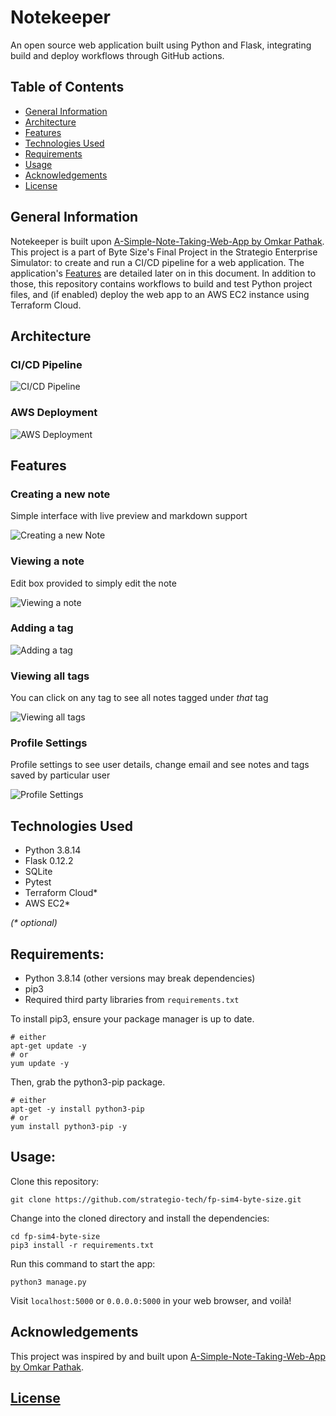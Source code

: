 # Notekeeper
An open source web application built using Python and Flask, integrating build and deploy workflows through GitHub actions.

## Table of Contents
* [General Information](#general-information)
* [Architecture](#architecture)
* [Features](#features)
* [Technologies Used](#technologies-used)
* [Requirements](#requirements)
* [Usage](#usage)
* [Acknowledgements](#acknowledgements)
* [License](#license)

<!-- * [Room for Improvement](#room-for-improvement) -->

## General Information
Notekeeper is built upon [A-Simple-Note-Taking-Web-App by Omkar Pathak](https://github.com/OmkarPathak/A-Simple-Note-Taking-Web-App). This project is a part of Byte Size's Final Project in the Strategio Enterprise Simulator: to create and run a CI/CD pipeline for a web application. The application's [Features](#features) are detailed later on in this document. In addition to those, this repository contains workflows to build and test Python project files, and (if enabled) deploy the web app to an AWS EC2 instance using Terraform Cloud.

## Architecture

### CI/CD Pipeline

![CI/CD Pipeline](results/ViewNote.png)

### AWS Deployment

![AWS Deployment](results/ViewNote.png)

## Features

### Creating a new note
Simple interface with live preview and markdown support

![Creating a new Note](results/NewNote.png)

### Viewing a note
Edit box provided to simply edit the note

![Viewing a note](results/ViewNote.png)

### Adding a tag
![Adding a tag](results/NewTag.png)

### Viewing all tags
You can click on any tag to see all notes tagged under *that* tag

![Viewing all tags](results/ViewTag.png)

### Profile Settings
Profile settings to see user details, change email and see notes and tags saved by particular user

![Profile Settings](results/ProfileSettings.png)

## Technologies Used

- Python 3.8.14
- Flask 0.12.2
- SQLite
- Pytest
- Terraform Cloud*
- AWS EC2*

*(\* optional)*

## Requirements:

- Python 3.8.14 (other versions may break dependencies)
- pip3
- Required third party libraries from `requirements.txt`

To install pip3, ensure your package manager is up to date. 

    # either
    apt-get update -y
    # or
    yum update -y

Then, grab the python3-pip package.

    # either
    apt-get -y install python3-pip
    # or
    yum install python3-pip -y

## Usage:

Clone this repository:

    git clone https://github.com/strategio-tech/fp-sim4-byte-size.git

Change into the cloned directory and install the dependencies:

    cd fp-sim4-byte-size
    pip3 install -r requirements.txt

Run this command to start the app:

    python3 manage.py

Visit `localhost:5000` or `0.0.0.0:5000` in your web browser, and voilà!


## Acknowledgements

This project was inspired by and built upon [A-Simple-Note-Taking-Web-App by Omkar Pathak](https://github.com/OmkarPathak/A-Simple-Note-Taking-Web-App).

## [License](LICENSE)

